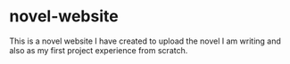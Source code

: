 # novel-website
This is a novel website I have created to upload the novel I am writing and also as my first project experience from scratch.
